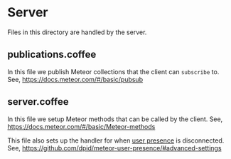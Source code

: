 # Server
Files in this directory are handled by the server.

## publications.coffee
In this file we publish Meteor collections that the client can `subscribe` to. See, https://docs.meteor.com/#/basic/pubsub

## server.coffee
In this file we setup Meteor methods that can be called by the client. See, https://docs.meteor.com/#/basic/Meteor-methods

This file also sets up the handler for when [user presence](https://github.com/dpid/meteor-user-presence/) is disconnected. See, https://github.com/dpid/meteor-user-presence/#advanced-settings
